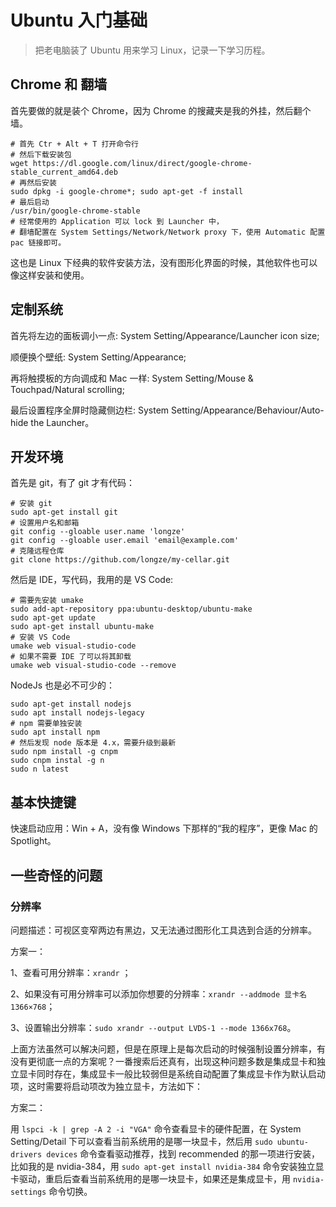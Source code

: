 # Ubuntu 入门基础

> 把老电脑装了 Ubuntu 用来学习 Linux，记录一下学习历程。

## Chrome 和 翻墙

首先要做的就是装个 Chrome，因为 Chrome 的搜藏夹是我的外挂，然后翻个墙。

```shell
# 首先 Ctr + Alt + T 打开命令行
# 然后下载安装包
wget https://dl.google.com/linux/direct/google-chrome-stable_current_amd64.deb 
# 再然后安装
sudo dpkg -i google-chrome*; sudo apt-get -f install
# 最后启动
/usr/bin/google-chrome-stable
# 经常使用的 Application 可以 lock 到 Launcher 中，
# 翻墙配置在 System Settings/Network/Network proxy 下，使用 Automatic 配置 pac 链接即可。
```

这也是 Linux 下经典的软件安装方法，没有图形化界面的时候，其他软件也可以像这样安装和使用。

## 定制系统

首先将左边的面板调小一点: System Setting/Appearance/Launcher icon size;

顺便换个壁纸: System Setting/Appearance;

再将触摸板的方向调成和 Mac 一样: System Setting/Mouse & Touchpad/Natural scrolling;

最后设置程序全屏时隐藏侧边栏: System Setting/Appearance/Behaviour/Auto-hide the Launcher。

## 开发环境

首先是 git，有了 git 才有代码：

```shell
# 安装 git
sudo apt-get install git
# 设置用户名和邮箱
git config --gloable user.name 'longze'
git config --gloable user.email 'email@example.com'
# 克隆远程仓库
git clone https://github.com/longze/my-cellar.git
```

然后是 IDE，写代码，我用的是 VS Code: 

```shell
# 需要先安装 umake
sudo add-apt-repository ppa:ubuntu-desktop/ubuntu-make
sudo apt-get update
sudo apt-get install ubuntu-make
# 安装 VS Code
umake web visual-studio-code
# 如果不需要 IDE 了可以将其卸载
umake web visual-studio-code --remove
```

NodeJs 也是必不可少的：

```shell
sudo apt-get install nodejs
sudo apt install nodejs-legacy
# npm 需要单独安装
sudo apt install npm
# 然后发现 node 版本是 4.x，需要升级到最新
sudo npm install -g cnpm
sudo cnpm instal -g n
sudo n latest
```

## 基本快捷键

快速启动应用：Win + A，没有像 Windows 下那样的“我的程序”，更像 Mac 的 Spotlight。


## 一些奇怪的问题

### 分辨率

问题描述：可视区变窄两边有黑边，又无法通过图形化工具选到合适的分辨率。

方案一：

1、查看可用分辨率：`xrandr` ；

2、如果没有可用分辨率可以添加你想要的分辨率：`xrandr --addmode 显卡名 1366×768`；

3、设置输出分辨率：`sudo xrandr --output LVDS-1 --mode 1366x768`。

上面方法虽然可以解决问题，但是在原理上是每次启动的时候强制设置分辨率，有没有更彻底一点的方案呢？一番搜索后还真有，出现这种问题多数是集成显卡和独立显卡同时存在，集成显卡一般比较弱但是系统自动配置了集成显卡作为默认启动项，这时需要将启动项改为独立显卡，方法如下：


方案二：

用 `lspci -k | grep -A 2 -i "VGA"` 命令查看显卡的硬件配置，在 System Setting/Detail 下可以查看当前系统用的是哪一块显卡，然后用 `sudo ubuntu-drivers devices` 命令查看驱动推荐，找到 recommended 的那一项进行安装，比如我的是 nvidia-384，用 `sudo apt-get install nvidia-384` 命令安装独立显卡驱动，重启后查看当前系统用的是哪一块显卡，如果还是集成显卡，用 `nvidia-settings` 命令切换。
